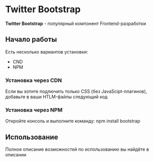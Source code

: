 # Twitter Bootstrap
**Twitter Bootstrap** - популярный компонент Frontend-разработки
## Начало работы
Есть несколько вариантов установки:
* CND
* NPM


### Установка через CDN
Если вы хотите подлючить только CSS (без JavaScipt-плагинов), добавьте в ваши HTLM-файлы следующий код


### Установка через NPM
Откройте консоль и выполните команду: npm install bootstrap

## Использование
Полное описание возможностей по использованию вы найдёте в описании